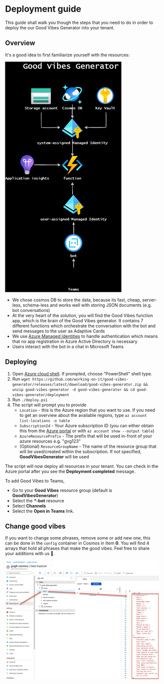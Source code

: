 # Deployment guide

This guide shall walk you though the steps that you need to do in order to deploy the our Good Vibes Generator into your tenant.

## Overview

It's a good idea to first familiarize yourself with the resources:

![Good Vibes Generator overview](media/overview.drawio.png)

* We chose cosmos DB to store the data, because its fast, cheap, server-less, schema-less and works well with storing JSON documents (e.g. bot conversations)
* At the very heart of the solution, you will find the Good Vibes function app, which is the brain of the Good Vibes generator. It contains 7 different functions which orchestrate the conversation with the bot and send messages to the user as Adaptive Cards
* We use [Azure Managed Identities](https://docs.microsoft.com/azure/active-directory/managed-identities-azure-resources/overview) to handle authentication which means that no app registration in Azure Active Directory is necessary
* Users interact with the bot in a chat in Microsoft Teams

## Deploying

1. Open [Azure cloud shell](https://shell.azure.com). If prompted, choose "PowerShell" shell type.
2. Run `wget https://github.com/working-on-it/good-vibes-generator/releases/latest/download/good-vibes-generator.zip && unzip good-vibes-generator -d good-vibes-generator && cd good-vibes-generator/deployment`
3. Run `./deploy.ps1`
4. The script will prompt you to provide
   * `Location` - this is the Azure region that you want to use. If you need to get an overview about the available regions, type `az account list-locations -o table`
   * `SubscriptionId` - Your Azure subscription ID (you can either obtain this from the [Azure portal](https://portal.azure.com/#blade/Microsoft_Azure_Billing/SubscriptionsBlade) or with `az account show --output table`)
   * `AzureResourcePrefix` - The prefix that will be used in-front of your azure resources e.g. "gvg123"
   * (Optional) `ResourceGroupName` - The name of the resource group that will be used/created within the subscription. If not specified, **GoodVibesGenerator** will be used

The script will now deploy all resources in your tenant. You can check in the Azure portal after you see the **Deployment completed** message.

To add Good Vibes to Teams,

* Go to your **Good Vibes** resource group (default is **GoodVibesGenerator**)
* Select the **_*_-bot** resource
* Select **Channels**
* Select the **Open in Teams** link.

## Change good vibes

If you want to change some phrases, remove some or add new one, this can be done in the `config` container in Cosmos in Item **0**.  You will find 4 arrays that hold all phrases that make the good vibes. Feel free to share your additions with us 💖.

![Cosmos DB container](media/CosmosDB-container.png)